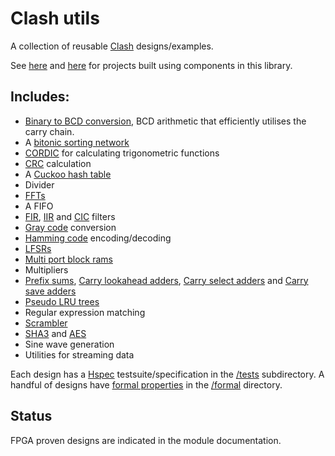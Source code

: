# Clash utils

A collection of reusable [Clash](http://www.clash-lang.org/) designs/examples.

See [here](http://adamwalker.github.io/Building-FPGA-KVS/) and [here](http://adamwalker.github.io/FPGA-FM-Radio/) for projects built using components in this library.

## Includes:
* [Binary to BCD conversion](https://en.wikipedia.org/wiki/Double_dabble), BCD arithmetic that efficiently utilises the carry chain.
* A [bitonic sorting network](https://en.wikipedia.org/wiki/Bitonic_sorter)
* [CORDIC](https://en.wikipedia.org/wiki/CORDIC) for calculating trigonometric functions
* [CRC](https://en.wikipedia.org/wiki/Cyclic_redundancy_check) calculation
* A [Cuckoo hash table](https://en.wikipedia.org/wiki/Cuckoo_hashing)
* Divider
* [FFTs](https://en.wikipedia.org/wiki/Fast_Fourier_transform)
* A FIFO
* [FIR](https://en.wikipedia.org/wiki/Finite_impulse_response), [IIR](https://en.wikipedia.org/wiki/Infinite_impulse_response) and [CIC](https://en.wikipedia.org/wiki/Cascaded_integrator%E2%80%93comb_filter) filters
* [Gray code](https://en.wikipedia.org/wiki/Gray_code) conversion
* [Hamming code](https://en.wikipedia.org/wiki/Hamming_code) encoding/decoding
* [LFSRs](https://en.wikipedia.org/wiki/Linear-feedback_shift_register)
* [Multi port block rams](http://www.eecg.toronto.edu/~steffan/papers/laforest_xor_fpga12.pdf)
* Multipliers
* [Prefix sums](https://en.wikipedia.org/wiki/Prefix_sum), [Carry lookahead adders](https://en.wikipedia.org/wiki/Carry-lookahead_adder), [Carry select adders](https://en.wikipedia.org/wiki/Carry-select_adder) and [Carry save adders](https://en.wikipedia.org/wiki/Carry-save_adder)
* [Pseudo LRU trees](https://en.wikipedia.org/wiki/Pseudo-LRU)
* Regular expression matching
* [Scrambler](https://en.wikipedia.org/wiki/Scrambler)
* [SHA3](https://en.wikipedia.org/wiki/SHA-3) and [AES](https://en.wikipedia.org/wiki/Advanced_Encryption_Standard)
* Sine wave generation
* Utilities for streaming data

Each design has a [Hspec](https://hspec.github.io/) testsuite/specification in the [/tests](https://github.com/adamwalker/clash-utils/tree/master/tests) subdirectory. A handful of designs have [formal properties](https://symbiyosys.readthedocs.io/en/latest/) in the [/formal](https://github.com/adamwalker/clash-utils/tree/master/formal) directory.

## Status

FPGA proven designs are indicated in the module documentation.
